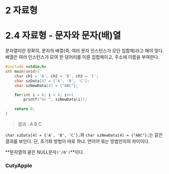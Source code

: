 # 2 자료형

# 2.4 자료형 - 문자와 문자(배)열
문자열이란 정확히, 문자의 배열(즉, 여러 문자 인스턴스가 모인 집합체)라고 해야 맞다. 
배열은 여러 인스턴스가 모여 한 덩어리를 이룬 집합체이고, 주소에 이름을 부여한다.

``` C
#include <stdio.h>
int main(void){
    char ch1 = 'A', ch2 = 'B', ch3 = 'C';
    char szData[4] = {'A', 'B', 'C'};
    char szNewData[4] = {"ABC"};

    for(int i = 0; i < 4; i++)
        printf("%c ", szNewData[i]);
    
    return 0;
}
```
> 결과 : A B C

`char szData[4] = {'A', 'B', 'C'};`와 `char szNewData[4] = {"ABC"};`는 같은 결과를 보인다. 단, 초기화 방법이 따로 하냐. 연이어 묶는 방법인지의 차이이다. 

**문자열의 끝은 NULL문자`('/0')`**이다.

### CutyApple